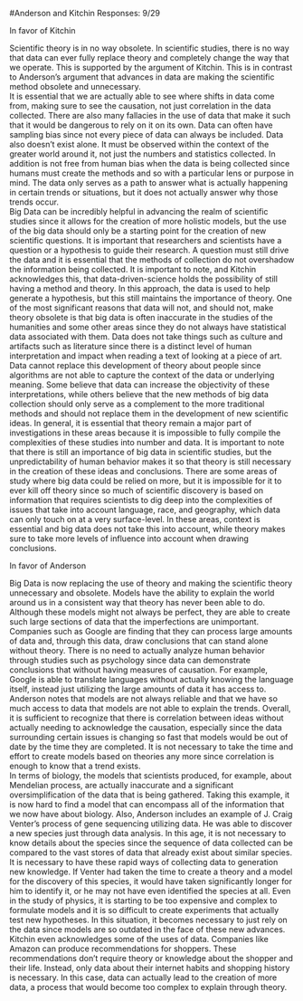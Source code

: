 #Anderson and Kitchin Responses: 9/29

In favor of Kitchin
	
Scientific theory is in no way obsolete.  In scientific studies, there is no way that data can ever fully replace theory and completely change the way that we operate.  This is supported by the argument of Kitchin.  This is in contrast to Anderson’s argument that advances in data are making the scientific method obsolete and unnecessary.  
It is essential that we are actually able to see where shifts in data come from, making sure to see the causation, not just correlation in the data collected.  There are also many fallacies in the use of data that make it such that it would be dangerous to rely on it on its own.  Data can often have sampling bias since not every piece of data can always be included.  Data also doesn’t exist alone.  It must be observed within the context of the greater world around it, not just the numbers and statistics collected.  In addition is not free from human bias when the data is being collected since humans must create the methods and so with a particular lens or purpose in mind.  The data only serves as a path to answer what is actually happening in certain trends or situations, but it does not actually answer why those trends occur.  
 Big Data can be incredibly helpful in advancing the realm of scientific studies since it allows for the creation of more holistic models, but the use of the big data should only be a starting point for the creation of new scientific questions.  It is important that researchers and scientists have a question or a hypothesis to guide their research.  A question must still drive the data and it is essential that the methods of collection do not overshadow the information being collected.  It is important to note, and Kitchin acknowledges this, that data-driven-science holds the possibility of still having a method and theory.  In this approach, the data is used to help generate a hypothesis, but this still maintains the importance of theory.
One of the most significant reasons that data will not, and should not, make theory obsolete is that big data is often inaccurate in the studies of the humanities and some other areas since they do not always have statistical data associated with them.  Data does not take things such as culture and artifacts such as literature since there is a distinct level of human interpretation and impact when reading a text of looking at a piece of art.  Data cannot replace this development of theory about people since algorithms are not able to capture the context of the data or underlying meaning.  Some believe that data can increase the objectivity of these interpretations, while others believe that the new methods of big data collection should only serve as a complement to the more traditional methods and should not replace them in the development of new scientific ideas.  In general, it is essential that theory remain a major part of investigations in these areas because it is impossible to fully compile the complexities of these studies into number and data.
It is important to note that there is still an importance of big data in scientific studies, but the unpredictability of human behavior makes it so that theory is still necessary in the creation of these ideas and conclusions.  There are some areas of study where big data could be relied on more, but it is impossible for it to ever kill off theory since so much of scientific discovery is based on information that requires scientists to dig deep into the complexities of issues that take into account language, race, and geography, which data can only touch on at a very surface-level.  In these areas, context is essential and big data does not take this into account, while theory makes sure to take more levels of influence into account when drawing conclusions.





In favor of Anderson

Big Data is now replacing the use of theory and making the scientific theory unnecessary and obsolete.  Models have the ability to explain the world around us in a consistent way that theory has never been able to do.  Although these models might not always be perfect, they are able to create such large sections of data that the imperfections are unimportant.  Companies such as Google are finding that they can process large amounts of data and, through this data, draw conclusions that can stand alone without theory.  There is no need to actually analyze human behavior through studies such as psychology since data can demonstrate conclusions that without having measures of causation.  For example, Google is able to translate languages without actually knowing the language itself, instead just utilizing the large amounts of data it has access to.  
Anderson notes that models are not always reliable and that we have so much access to data that models are not able to explain the trends.  Overall, it is sufficient to recognize that there is correlation between ideas without actually needing to acknowledge the causation, especially since the data surrounding certain issues is changing so fast that models would be out of date by the time they are completed.  It is not necessary to take the time and effort to create models based on theories any more since correlation is enough to know that a trend exists.  
In terms of biology, the models that scientists produced, for example, about Mendelian process, are actually inaccurate and a significant oversimplification of the data that is being gathered.  Taking this example, it is now hard to find a model that can encompass all of the information that we now have about biology.  Also, Anderson includes an example of J. Craig Venter’s process of gene sequencing utilizing data.  He was able to discover a new species just through data analysis.  In this age, it is not necessary to know details about the species since the sequence of data collected can be compared to the vast stores of data that already exist about similar species.  It is necessary to have these rapid ways of collecting data to generation new knowledge.  If Venter had taken the time to create a theory and a model for the discovery of this species, it would have taken significantly longer for him to identify it, or he may not have even identified the species at all.  Even in the study of physics, it is starting to be too expensive and complex to formulate models and it is so difficult to create experiments that actually test new hypotheses.  In this situation, it becomes necessary to just rely on the data since models are so outdated in the face of these new advances.  
Kitchin even acknowledges some of the uses of data.  Companies like Amazon can produce recommendations for shoppers.  These recommendations don’t require theory or knowledge about the shopper and their life.  Instead, only data about their internet habits and shopping history is necessary.  In this case, data can actually lead to the creation of more data, a process that would become too complex to explain through theory.



